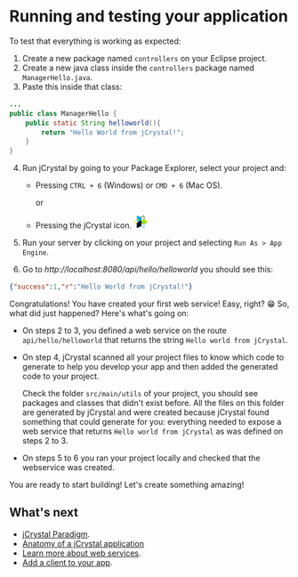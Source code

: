 # Running and testing your application

To test that everything is working as expected:
1. Create a new package named `controllers` on your Eclipse project.
2. Create a new java class inside the `controllers` package named `ManagerHello.java`.
3. Paste this inside that class:

```java
...
public class ManagerHello {
	public static String helloworld(){
		return "Hello World from jCrystal!";
	}
}
```
4. Run jCrystal by going to your Package Explorer, select your project and: 
    - Pressing `CTRL + 6` (Windows) or `CMD + 6` (Mac OS).

        or
    - Pressing the jCrystal icon. <img src="../images/logo_min.png" alt="jCrystal Logo">
    
5. Run your server by clicking on your project and selecting `Run As > App Engine`.
6. Go to _http://localhost:8080/api/hello/helloworld_ you should see this:
```json
{"success":1,"r":"Hello World from jCrystal!"}
```

Congratulations! You have created your first web service! Easy, right? :grin: So, what did just happened? Here's what's going on:

- On steps 2 to 3, you defined a web service on the route `api/hello/helloworld` that returns the string `Hello world from jCrystal`.
- On step 4, jCrystal scanned all your project files to know which code to generate to help you develop your app and then added the generated code to your project. 

    Check the folder `src/main/utils` of your project, you should see packages and classes that didn't exist before. All the files on this folder are generated by jCrystal and were created because jCrystal found something that could generate for you: everything needed to expose a web service that returns `Hello world from jCrystal` as was defined on steps 2 to 3.


- On steps 5 to 6 you ran your project locally and checked that the webservice was created.

You are ready to start building! Let's create something amazing! 

## What's next
- [jCrystal Paradigm](paradigm.md).
- [Anatomy of a jCrystal application](anatomy.md) 
- [Learn more about web services](../server/webservices.md).
- [Add a client to your app](../clients/general.md).
